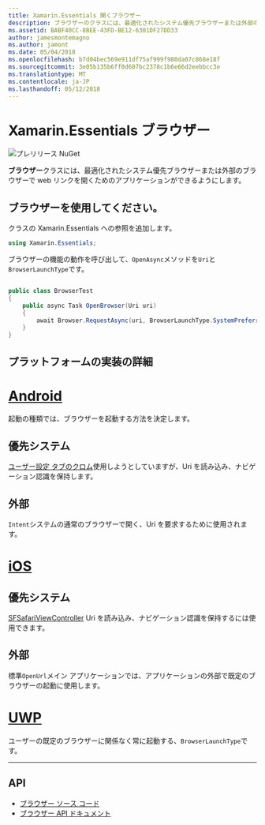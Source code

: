 ```yaml
---
title: Xamarin.Essentials 開くブラウザー
description: ブラウザーのクラスには、最適化されたシステム優先ブラウザーまたは外部のブラウザーで web リンクを開くためのアプリケーションができるようにします。
ms.assetid: BABF40CC-8BEE-43FD-BE12-6301DF27DD33
author: jamesmontemagno
ms.author: jamont
ms.date: 05/04/2018
ms.openlocfilehash: b7d04bec569e911df75af999f980da07c868e18f
ms.sourcegitcommit: 3e05b135b6ff0d607bc2378c1b6e66d2eebbcc3e
ms.translationtype: MT
ms.contentlocale: ja-JP
ms.lasthandoff: 05/12/2018
---
```

# <a name="xamarinessentials-browser"></a>Xamarin.Essentials ブラウザー

![プレリリース NuGet](~/media/shared/pre-release.png)

**ブラウザー**クラスには、最適化されたシステム優先ブラウザーまたは外部のブラウザーで web リンクを開くためのアプリケーションができるようにします。

## <a name="using-browser"></a>ブラウザーを使用してください。

クラスの Xamarin.Essentials への参照を追加します。

```csharp
using Xamarin.Essentials;
```

ブラウザーの機能の動作を呼び出して、`OpenAsync`メソッドを`Uri`と`BrowserLaunchType`です。

```csharp

public class BrowserTest
{
    public async Task OpenBrowser(Uri uri)
    {
        await Browser.RequestAsync(uri, BrowserLaunchType.SystemPreferred);
    }
}
```

## <a name="platform-implementation-specifics"></a>プラットフォームの実装の詳細

# <a name="androidtabandroid"></a>[Android](#tab/android)

起動の種類では、ブラウザーを起動する方法を決定します。

## <a name="system-preferred"></a>優先システム

[ユーザー設定 タブのクロム](https://developer.chrome.com/multidevice/android/customtabs)使用しようとしていますが、Uri を読み込み、ナビゲーション認識を保持します。

## <a name="external"></a>外部

`Intent`システムの通常のブラウザーで開く、Uri を要求するために使用されます。

# <a name="iostabios"></a>[iOS](#tab/ios)

## <a name="system-preferred"></a>優先システム

[SFSafariViewController](https://developer.xamarin.com/api/type/SafariServices.SFSafariViewController/) Uri を読み込み、ナビゲーション認識を保持するには使用できます。

## <a name="external"></a>外部

標準`OpenUrl`メイン アプリケーションでは、アプリケーションの外部で既定のブラウザーの起動に使用します。

# <a name="uwptabuwp"></a>[UWP](#tab/uwp)

ユーザーの既定のブラウザーに関係なく常に起動する、`BrowserLaunchType`です。

--------------

## <a name="api"></a>API

- [ブラウザー ソース コード](https://github.com/xamarin/Essentials/tree/master/Xamarin.Essentials/Browser)
- [ブラウザー API ドキュメント](xref:Xamarin.Essentials.Browser)
